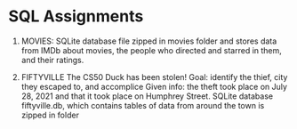 # SQL Assignments

1. MOVIES:
SQLite database file zipped in movies folder and stores data from IMDb about movies, the people who directed and starred in them, and their ratings.

2. FIFTYVILLE
The CS50 Duck has been stolen!
Goal: identify the thief, city they escaped to, and accomplice
Given info: the theft took place on July 28, 2021 and that it took place on Humphrey Street.
SQLite database  fiftyville.db, which contains tables of data from around the town is zipped in folder


